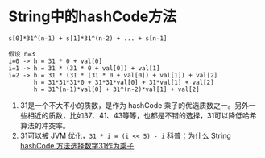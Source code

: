 # String中的hashCode方法
```
s[0]*31^(n-1) + s[1]*31^(n-2) + ... + s[n-1]
```
```
假设 n=3
i=0 -> h = 31 * 0 + val[0]
i=1 -> h = 31 * (31 * 0 + val[0]) + val[1]
i=2 -> h = 31 * (31 * (31 * 0 + val[0]) + val[1]) + val[2]
       h = 31*31*31*0 + 31*31*val[0] + 31*val[1] + val[2]
       h = 31^(n-1)*val[0] + 31^(n-2)*val[1] + val[2]
```
1. 31是一个不大不小的质数，是作为 hashCode 乘子的优选质数之一。另外一些相近的质数，比如37、41、43等等，也都是不错的选择，31可以降低哈希算法的冲突率。
2. 31可以被 JVM 优化，`31 * i = (i << 5) - i`
[科普：为什么 String hashCode 方法选择数字31作为乘子](https://segmentfault.com/a/1190000010799123)